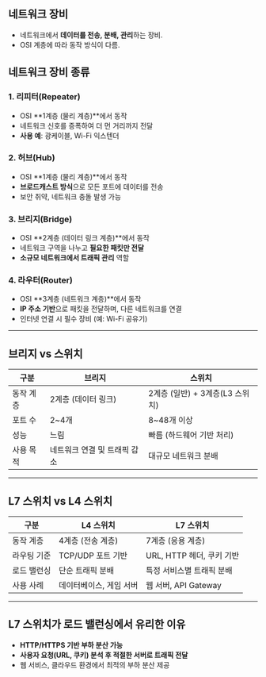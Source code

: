 ## **네트워크 장비**

- 네트워크에서 **데이터를 전송, 분배, 관리**하는 장비.
- OSI 계층에 따라 동작 방식이 다름.

## **네트워크 장비 종류**

### **1. 리피터(Repeater)**

- OSI **1계층 (물리 계층)**에서 동작
- 네트워크 신호를 증폭하여 더 먼 거리까지 전달
- **사용 예**: 광케이블, Wi-Fi 익스텐더

### **2. 허브(Hub)**

- OSI **1계층 (물리 계층)**에서 동작
- **브로드캐스트 방식**으로 모든 포트에 데이터를 전송
- 보안 취약, 네트워크 충돌 발생 가능

### **3. 브리지(Bridge)**

- OSI **2계층 (데이터 링크 계층)**에서 동작
- 네트워크 구역을 나누고 **필요한 패킷만 전달**
- **소규모 네트워크에서 트래픽 관리** 역할

### **4. 라우터(Router)**

- OSI **3계층 (네트워크 계층)**에서 동작
- **IP 주소 기반**으로 패킷을 전달하며, 다른 네트워크를 연결
- 인터넷 연결 시 필수 장비 (예: Wi-Fi 공유기)

---

## **브리지 vs 스위치**

| **구분** | **브리지** | **스위치** |
| --- | --- | --- |
| 동작 계층 | 2계층 (데이터 링크) | 2계층 (일반) + 3계층(L3 스위치) |
| 포트 수 | 2~4개 | 8~48개 이상 |
| 성능 | 느림 | 빠름 (하드웨어 기반 처리) |
| 사용 목적 | 네트워크 연결 및 트래픽 감소 | 대규모 네트워크 분배 |

---

## **L7 스위치 vs L4 스위치**

| **구분** | **L4 스위치** | **L7 스위치** |
| --- | --- | --- |
| 동작 계층 | 4계층 (전송 계층) | 7계층 (응용 계층) |
| 라우팅 기준 | TCP/UDP 포트 기반 | URL, HTTP 헤더, 쿠키 기반 |
| 로드 밸런싱 | 단순 트래픽 분배 | 특정 서비스별 트래픽 분배 |
| 사용 사례 | 데이터베이스, 게임 서버 | 웹 서버, API Gateway |

---

## **L7 스위치가 로드 밸런싱에서 유리한 이유**

- **HTTP/HTTPS 기반 부하 분산 가능**
- **사용자 요청(URL, 쿠키) 분석 후 적절한 서버로 트래픽 전달**
- 웹 서비스, 클라우드 환경에서 최적의 부하 분산 제공
